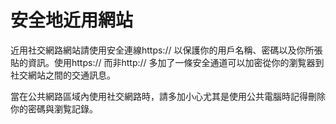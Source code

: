 [Title]: # (安全地近用這些網站)
[Difficulty]: # (初學者)
[Order]: # (9)

# 安全地近用網站

近用社交網路網站請使用安全連線https:// 以保護你的用戶名稱、密碼以及你所張貼的資訊。使用https:// 而非http:// 多加了一條安全通道可以加密從你的瀏覧器到社交網站之間的交通訊息。

當在公共網路區域內使用社交網路時，請多加小心尤其是使用公共電腦時記得刪除你的密碼與瀏覧記錄。